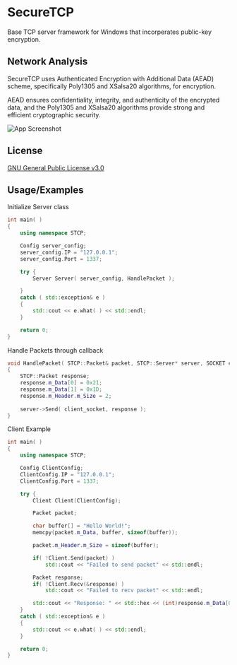 
# SecureTCP

Base TCP server framework for Windows that incorperates public-key encryption. 


## Network Analysis

SecureTCP uses Authenticated Encryption with Additional Data (AEAD) scheme, specifically Poly1305 and XSalsa20 algorithms, for encryption.
 
AEAD ensures confidentiality, integrity, and authenticity of the encrypted data, and the Poly1305 and XSalsa20 algorithms provide strong and efficient cryptographic security.

![App Screenshot](https://i.ibb.co/KDKPvt8/Secure-TCP-Media.png)


## License

[GNU General Public License v3.0](https://github.com/soundthesamefr/SecureTCP/blob/master/license/)


## Usage/Examples

Initialize Server class
```cpp
int main( )
{
	using namespace STCP;

	Config server_config;
	server_config.IP = "127.0.0.1";
	server_config.Port = 1337;

	try {
		Server Server( server_config, HandlePacket );

	}
	catch ( std::exception& e )
	{
		std::cout << e.what( ) << std::endl;
	}

	return 0;
}
```
Handle Packets through callback
```cpp
void HandlePacket( STCP::Packet& packet, STCP::Server* server, SOCKET client_socket )
{
	STCP::Packet response;
	response.m_Data[0] = 0x21;
	response.m_Data[1] = 0x1D;
	response.m_Header.m_Size = 2;
	
	server->Send( client_socket, response );
}
```

Client Example
```cpp
int main( )
{
	using namespace STCP;

	Config ClientConfig;
	ClientConfig.IP = "127.0.0.1";
	ClientConfig.Port = 1337;

	try {
		Client Client(ClientConfig);

		Packet packet;

		char buffer[] = "Hello World!";
		memcpy(packet.m_Data, buffer, sizeof(buffer));

		packet.m_Header.m_Size = sizeof(buffer);

		if( !Client.Send(packet) )
			std::cout << "Failed to send packet" << std::endl;

		Packet response;
		if( !Client.Recv(&response) )
			std::cout << "Failed to recv packet" << std::endl;

		std::cout << "Response: " << std::hex << (int)response.m_Data[0] << " " << (int)response.m_Data[1] << std::endl;
	}
	catch ( std::exception& e )
	{
		std::cout << e.what( ) << std::endl;
	}

	return 0;
}
```
